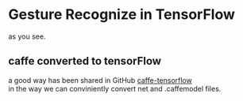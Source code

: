 # Gesture Recognize in TensorFlow
as you see.
## caffe converted to tensorFlow
a good way has been shared in GitHub [caffe-tensorflow](https://github.com/ethereon/caffe-tensorflow)  
in the way we can conviniently convert net and .caffemodel files.  
